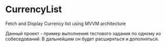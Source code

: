 # CurrencyList
Fetch and Display Currency list using MVVM architecture


Данный проект - пример выполнения тестового задания по одному из собеседований. В дальнейшем он будет расширяться и дополняться.
